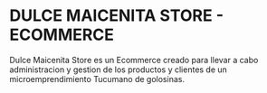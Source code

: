 # DULCE MAICENITA STORE - ECOMMERCE
Dulce Maicenita Store es un Ecommerce creado para llevar a cabo administracion y gestion de los productos y clientes de un microemprendimiento Tucumano de golosinas.
